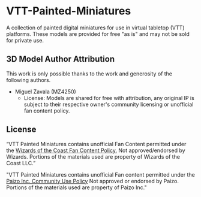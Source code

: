 # VTT-Painted-Miniatures

A collection of painted digital miniatures for use in virtual tabletop (VTT) platforms. These models are provided for free "as is" and may not be sold for private use.

## 3D Model Author Attribution

This work is only possible thanks to the work and generosity of the following authors.

- Miguel Zavala (MZ4250)
   - License: Models are shared for free with attribution, any original IP is subject to their respective owner's community licensing or unofficial fan content policy.

## License

“VTT Painted Miniatures contains unofficial Fan Content permitted under the [Wizards of the Coast Fan Content Policy.](https://company.wizards.com/en/legal/fancontentpolicy) Not approved/endorsed by Wizards. Portions of the materials used are property of Wizards of the Coast LLC.”

"VTT Painted Miniatures contains unofficial Fan content permitted under the [Paizo Inc. Community Use Policy](https://paizo.com/community/communityuse) Not approved or endorsed by Paizo. Portions of the materials used are property of Paizo Inc."
